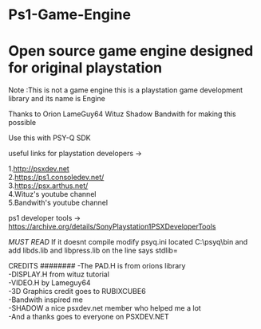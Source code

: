 # Ps1-Game-Engine
# Open source game engine designed for original playstation

Note :This is not a game engine this is a playstation game development library and its name is Engine

Thanks to Orion  LameGuy64  Wituz Shadow Bandwith for making this possible

Use this with PSY-Q SDK

useful links for playstation developers ->

1.http://psxdev.net                                                
2.https://ps1.consoledev.net/           
3.https://psx.arthus.net/           
4.Wituz's youtube channel           
5.Bandwith's youtube channel           

ps1 developer tools -> https://archive.org/details/SonyPlaystation1PSXDeveloperTools                  

*MUST READ* If it doesnt compile modify psyq.ini located C:\psyq\bin and add libds.lib and libpress.lib on the line says stdlib=

                                                                  
                                                                  
CREDITS
########
-The PAD.H is from orions library                                                               
-DISPLAY.H from wituz tutorial                                                               
-VIDEO.H by Lameguy64                                                               
-3D Graphics credit goes to RUBIXCUBE6                                                               
-Bandwith inspired me                                                               
-SHADOW a nice psxdev.net member who helped me a lot                                                               
-And a thanks goes to everyone on PSXDEV.NET                                                               

